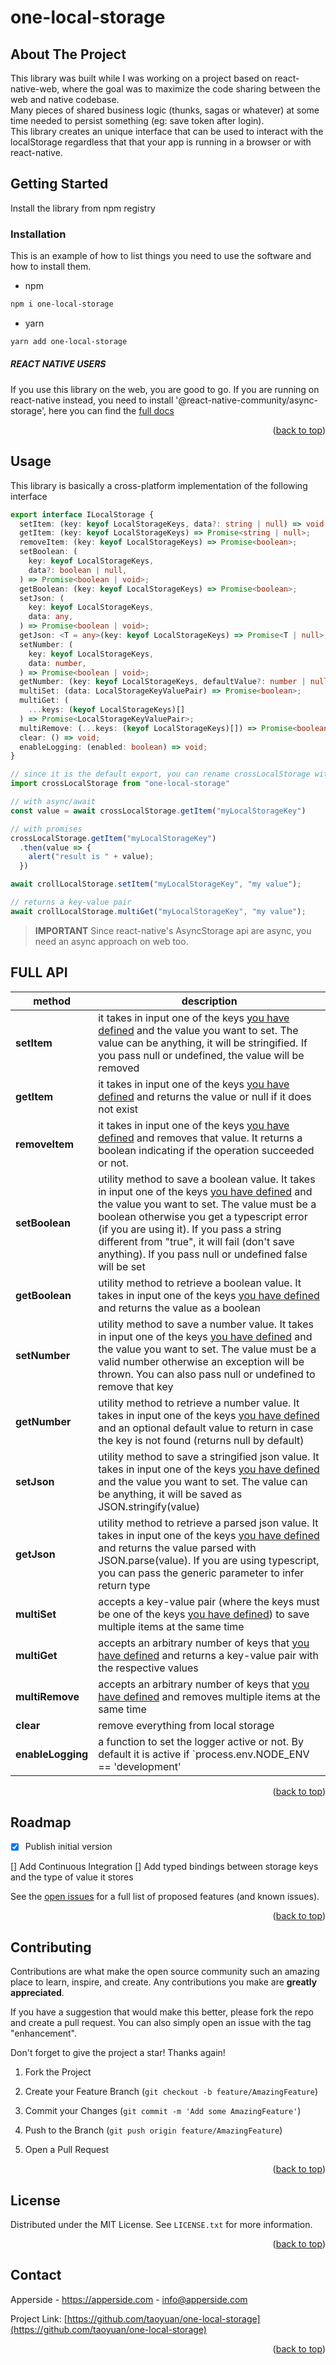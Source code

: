 # one-local-storage


<!-- ABOUT THE PROJECT -->

## About The Project

This library was built while I was working on a project based on react-native-web, where the goal was to maximize the
code sharing between the web and native codebase.  
Many pieces of shared business logic (thunks, sagas or whatever) at some time needed to persist something (eg: save
token after login).  
This library creates an unique interface that can be used to interact with the localStorage regardless that that your
app is running in a browser or with react-native.


<!-- GETTING STARTED -->

## Getting Started

Install the library from npm registry

### Installation

This is an example of how to list things you need to use the software and how to install them.

* npm

```sh
npm i one-local-storage
```

* yarn

```sh
yarn add one-local-storage
```

##### REACT NATIVE USERS

If you use this library on the web, you are good to go. If you are running on react-native instead, you need to
install '@react-native-community/async-storage', here you can find
the [full docs](https://react-native-async-storage.github.io/async-storage/docs)





<p align="right">(<a href="#top">back to top</a>)</p>





<!-- USAGE EXAMPLES -->

## Usage

This library is basically a cross-platform implementation of the following interface

```typescript
export interface ILocalStorage {
  setItem: (key: keyof LocalStorageKeys, data?: string | null) => void | Promise<any>;
  getItem: (key: keyof LocalStorageKeys) => Promise<string | null>;
  removeItem: (key: keyof LocalStorageKeys) => Promise<boolean>;
  setBoolean: (
    key: keyof LocalStorageKeys,
    data?: boolean | null,
  ) => Promise<boolean | void>;
  getBoolean: (key: keyof LocalStorageKeys) => Promise<boolean>;
  setJson: (
    key: keyof LocalStorageKeys,
    data: any,
  ) => Promise<boolean | void>;
  getJson: <T = any>(key: keyof LocalStorageKeys) => Promise<T | null>;
  setNumber: (
    key: keyof LocalStorageKeys,
    data: number,
  ) => Promise<boolean | void>;
  getNumber: (key: keyof LocalStorageKeys, defaultValue?: number | null) => Promise<number | null>;
  multiSet: (data: LocalStorageKeyValuePair) => Promise<boolean>;
  multiGet: (
    ...keys: (keyof LocalStorageKeys)[]
  ) => Promise<LocalStorageKeyValuePair>;
  multiRemove: (...keys: (keyof LocalStorageKeys)[]) => Promise<boolean>;
  clear: () => void;
  enableLogging: (enabled: boolean) => void;
}

```

```typescript
// since it is the default export, you can rename crossLocalStorage with whatever you want
import crossLocalStorage from "one-local-storage"

// with async/await
const value = await crossLocalStorage.getItem("myLocalStorageKey")

// with promises
crossLocalStorage.getItem("myLocalStorageKey")
  .then(value => {
    alert("result is " + value);
  })

await crollLocalStorage.setItem("myLocalStorageKey", "my value");

// returns a key-value pair
await crollLocalStorage.multiGet("myLocalStorageKey", "my value");


```

> **IMPORTANT** Since react-native's AsyncStorage api are async, you need an async approach on web too.
>

## FULL API

| method            | description                                                                                                                                                                                                                                                                                                                                                            |
|-------------------|------------------------------------------------------------------------------------------------------------------------------------------------------------------------------------------------------------------------------------------------------------------------------------------------------------------------------------------------------------------------|
| **setItem**       | it takes in input one of the keys [you have defined](#key-declarations) and the value you want to set. The value can be anything, it will be stringified. If you pass null or undefined, the value will be removed                                                                                                                                                     |
| **getItem**       | it takes in input one of the keys [you have defined](#key-declarations) and returns the value or null if it does not exist                                                                                                                                                                                                                                             |
| **removeItem**    | it takes in input one of the keys [you have defined](#key-declarations) and removes that value. It returns a boolean indicating if the operation succeeded or not.                                                                                                                                                                                                     |
| **setBoolean**    | utility method to save a boolean value. It takes in input one of the keys [you have defined](#key-declarations) and the value you want to set. The value must be a boolean otherwise you get a typescript error (if you are using it). If you pass a string different from "true", it will fail (don't save anything). If you pass null or undefined false will be set |
| **getBoolean**    | utility method to retrieve a boolean value. It takes in input one of the keys [you have defined](#key-declarations) and returns the value as a boolean                                                                                                                                                                                                                 |
| **setNumber**     | utility method to save a number value. It takes in input one of the keys [you have defined](#key-declarations) and the value you want to set. The value must be a valid number otherwise an exception will be thrown. You can also pass null or undefined to remove that key                                                                                           |
| **getNumber**     | utility method to retrieve a number value. It takes in input one of the keys [you have defined](#key-declarations) and an optional default value to return in case the key is not found (returns null by default)                                                                                                                                                      |
| **setJson**       | utility method to save a stringified json value. It takes in input one of the keys [you have defined](#key-declarations) and the value you want to set. The value can be anything, it will be saved as JSON.stringify(value)                                                                                                                                           |
| **getJson**       | utility method to retrieve a parsed json value. It takes in input one of the keys [you have defined](#key-declarations) and returns the value parsed with JSON.parse(value). If you are using typescript, you can pass the generic parameter to infer return type                                                                                                      |
| **multiSet**      | accepts a key-value pair (where the keys must be one of the keys [you have defined](#key-declarations)) to save multiple items at the same time                                                                                                                                                                                                                        |
| **multiGet**      | accepts an arbitrary number of keys that [you have defined](#key-declarations) and returns a key-value pair with the respective values                                                                                                                                                                                                                                 |
| **multiRemove**   | accepts an arbitrary number of keys that [you have defined](#key-declarations) and removes multiple items at the same time                                                                                                                                                                                                                                             |
| **clear**         | remove everything from local storage                                                                                                                                                                                                                                                                                                                                   |
| **enableLogging** | a function to set the logger active or not. By default it is active if `process.env.NODE_ENV == 'development'                                                                                                                                                                                                                                                          || process.env.NODE_ENV == 'dev'`. If it is active, it will log all operations you perform with local storage|

<p align="right">(<a href="#top">back to top</a>)</p>





<!-- ROADMAP -->

## Roadmap

- [x] Publish initial version

[] Add Continuous Integration
[] Add typed bindings between storage keys and the type of value it stores

See the [open issues](https://github.com/taoyuan/one-local-storage/issues) for a full list of proposed features (and
known issues).





<p align="right">(<a href="#top">back to top</a>)</p>





<!-- CONTRIBUTING -->

## Contributing

Contributions are what make the open source community such an amazing place to learn, inspire, and create. Any
contributions you make are **greatly appreciated**.

If you have a suggestion that would make this better, please fork the repo and create a pull request. You can also
simply open an issue with the tag "enhancement".

Don't forget to give the project a star! Thanks again!

1. Fork the Project


2. Create your Feature Branch (`git checkout -b feature/AmazingFeature`)


3. Commit your Changes (`git commit -m 'Add some AmazingFeature'`)


4. Push to the Branch (`git push origin feature/AmazingFeature`)


5. Open a Pull Request

<p align="right">(<a href="#top">back to top</a>)</p>





<!-- LICENSE -->

## License

Distributed under the MIT License. See `LICENSE.txt` for more information.





<p align="right">(<a href="#top">back to top</a>)</p>





<!-- CONTACT -->

## Contact

Apperside - https://apperside.com - info@apperside.com

Project Link: [https://github.com/taoyuan/one-local-storage](https://github.com/taoyuan/one-local-storage)





<p align="right">(<a href="#top">back to top</a>)</p>





<!-- MARKDOWN LINKS & IMAGES -->



<!-- https://www.markdownguide.org/basic-syntax/#reference-style-links -->
